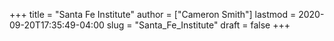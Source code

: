 +++
title = "Santa Fe Institute"
author = ["Cameron Smith"]
lastmod = 2020-09-20T17:35:49-04:00
slug = "Santa_Fe_Institute"
draft = false
+++
